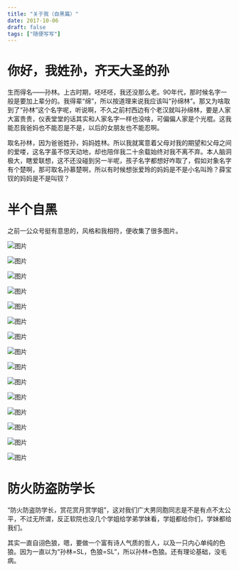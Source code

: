 ```yaml
---
title: "关于我（自黑篇）"
date: 2017-10-06
draft: false
tags: ["随便写写"]
---
```




# 你好，我姓孙，齐天大圣的孙

生而得名——孙林。上古时期，呸呸呸，我还没那么老。90年代，那时候名字一般是要加上辈分的。我得辈“绵”，所以按道理来说我应该叫“孙绵林”。那又为啥取到了“孙林”这个名字呢，听说啊，不久之前村西边有个老汉就叫孙绵林，要是人家大富贵贵，仪表堂堂的话其实和人家名字一样也没啥，可偏偏人家是个光棍。这我能忍我爸妈也不能忍是不是，以后的女朋友也不能忍啊。



取名孙林，因为爸爸姓孙，妈妈姓林。所以我就寓意着父母对我的期望和父母之间的爱喽，这名字虽不惊天动地，却也陪伴我二十余载始终对我不离不弃。本人脑洞极大，瞎爱联想，这不还没碰到另一半呢，孩子名字都想好咋取了，假如对象名字有个楚啊，那可取名孙慕楚啊，所以有时候想张爱玲的妈妈是不是小名叫玲？薛宝钗的妈妈是不是叫钗？

# 半个自黑

之前一公众号挺有意思的，风格和我相符，便收集了很多图片。

![图片](https://forest-pic.oss-cn-beijing.aliyuncs.com/webimg/202110112217125.webp)

![图片](https://forest-pic.oss-cn-beijing.aliyuncs.com/webimg/202110112217177.webp)

![图片](https://forest-pic.oss-cn-beijing.aliyuncs.com/webimg/202110112217086.webp)

![图片](https://forest-pic.oss-cn-beijing.aliyuncs.com/webimg/202110112218055.webp)

![图片](https://forest-pic.oss-cn-beijing.aliyuncs.com/webimg/202110112218171.webp)

![图片](https://forest-pic.oss-cn-beijing.aliyuncs.com/webimg/202110112218301.webp)

![图片](https://forest-pic.oss-cn-beijing.aliyuncs.com/webimg/202110112219550.webp)

![图片](https://forest-pic.oss-cn-beijing.aliyuncs.com/webimg/202110112219972.webp)

![图片](https://forest-pic.oss-cn-beijing.aliyuncs.com/webimg/202110112219436.webp)

![图片](https://forest-pic.oss-cn-beijing.aliyuncs.com/webimg/202110112219684.webp)

![图片](https://forest-pic.oss-cn-beijing.aliyuncs.com/webimg/202110112219877.webp)

![图片](https://forest-pic.oss-cn-beijing.aliyuncs.com/webimg/202110112219044.webp)

![图片](https://forest-pic.oss-cn-beijing.aliyuncs.com/webimg/202110112219925.jpeg)

![图片](https://forest-pic.oss-cn-beijing.aliyuncs.com/webimg/202110112219551.webp)

![图片](https://forest-pic.oss-cn-beijing.aliyuncs.com/webimg/202110112219573.webp)

# 防火防盗防学长

“防火防盗防学长，赏花赏月赏学姐”，这对我们广大男同胞同志是不是有点不太公平，不过无所谓，反正软院也没几个学姐给学弟学妹看，学姐都给你们，学妹都给我们。



其实一直自诩色狼，嗯，要做一个富有诗人气质的哲人，以及一只内心单纯的色狼。因为一直以为“孙林=SL，色狼=SL”，所以孙林=色狼。还有理论基础，没毛病。


